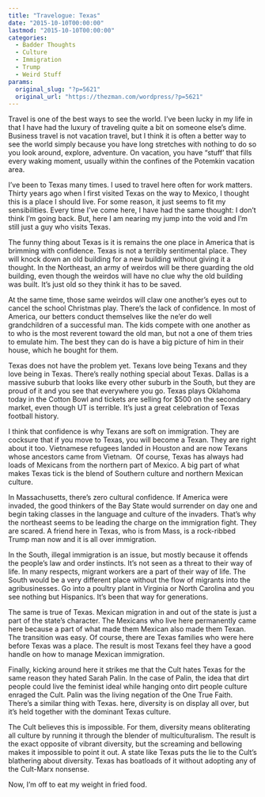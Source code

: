 ```yaml
---
title: "Travelogue: Texas"
date: "2015-10-10T00:00:00"
lastmod: "2015-10-10T00:00:00"
categories:
  - Badder Thoughts
  - Culture
  - Immigration
  - Trump
  - Weird Stuff
params:
  original_slug: "?p=5621"
  original_url: "https://thezman.com/wordpress/?p=5621"
---
```


Travel is one of the best ways to see the world. I’ve been lucky in my
life in that I have had the luxury of traveling quite a bit on someone
else’s dime. Business travel is not vacation travel, but I think it is
often a better way to see the world simply because you have long
stretches with nothing to do so you look around, explore, adventure. On
vacation, you have “stuff’ that fills every waking moment, usually
within the confines of the Potemkin vacation area.

I’ve been to Texas many times. I used to travel here often for work
matters. Thirty years ago when I first visited Texas on the way to
Mexico, I thought this is a place I should live. For some reason, it
just seems to fit my sensibilities. Every time I’ve come here, I have
had the same thought: I don’t think I’m going back. But, here I am
nearing my jump into the void and I’m still just a guy who visits Texas.

The funny thing about Texas is it is remains the one place in America
that is brimming with confidence. Texas is not a terribly sentimental
place. They will knock down an old building for a new building without
giving it a thought. In the Northeast, an army of weirdos will be there
guarding the old building, even though the weirdos will have no clue why
the old building was built. It’s just old so they think it has to be
saved.

At the same time, those same weirdos will claw one another’s eyes out to
cancel the school Christmas play. There’s the lack of confidence. In
most of America, our betters conduct themselves like the ne’er do well
grandchildren of a successful man. The kids compete with one another as
to who is the most reverent toward the old man, but not a one of them
tries to emulate him. The best they can do is have a big picture of him
in their house, which he bought for them.

Texas does not have the problem yet. Texans love being Texans and they
love being in Texas. There’s really nothing special about Texas. Dallas
is a massive suburb that looks like every other suburb in the South, but
they are proud of it and you see that everywhere you go. Texas plays
Oklahoma today in the Cotton Bowl and tickets are selling for $500 on
the secondary market, even though UT is terrible. It’s just a great
celebration of Texas football history.

I think that confidence is why Texans are soft on immigration. They are
cocksure that if you move to Texas, you will become a Texan. They are
right about it too. Vietnamese refugees landed in Houston and are now
Texans whose ancestors came from Vietnam.  Of course, Texas has always
had loads of Mexicans from the northern part of Mexico. A big part of
what makes Texas tick is the blend of Southern culture and northern
Mexican culture.

In Massachusetts, there’s zero cultural confidence. If America were
invaded, the good thinkers of the Bay State would surrender on day one
and begin taking classes in the language and culture of the invaders.
That’s why the northeast seems to be leading the charge on the
immigration fight. They are scared. A friend here in Texas, who is from
Mass, is a rock-ribbed Trump man now and it is all over immigration.

In the South, illegal immigration is an issue, but mostly because it
offends the people’s law and order instincts. It’s not seen as a threat
to their way of life. In many respects, migrant workers are a part of
their way of life. The South would be a very different place without the
flow of migrants into the agribusinesses. Go into a poultry plant in
Virginia or North Carolina and you see nothing but Hispanics. It’s been
that way for generations.

The same is true of Texas. Mexican migration in and out of the state is
just a part of the state’s character. The Mexicans who live here
permanently came here because a part of what made them Mexican also made
them Texan. The transition was easy. Of course, there are Texas families
who were here before Texas was a place. The result is most Texans feel
they have a good handle on how to manage Mexican immigration.

Finally, kicking around here it strikes me that the Cult hates Texas for
the same reason they hated Sarah Palin. In the case of Palin, the idea
that dirt people could live the feminist ideal while hanging onto dirt
people culture enraged the Cult. Palin was the living negation of the
One True Faith. There’s a similar thing with Texas. here, diversity is
on display all over, but it’s held together with the dominant Texas
culture.

The Cult believes this is impossible. For them, diversity means
obliterating all culture by running it through the blender of
multiculturalism. The result is the exact opposite of vibrant diversity,
but the screaming and bellowing makes it impossible to point it out. A
state like Texas puts the lie to the Cult’s blathering about diversity.
Texas has boatloads of it without adopting any of the Cult-Marx
nonsense.

Now, I’m off to eat my weight in fried food.
